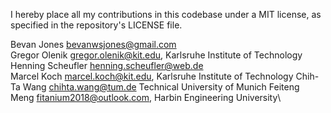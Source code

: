 I hereby place all my contributions in this codebase under a MIT
license, as specified in the repository's LICENSE file.

Bevan Jones <bevanwsjones@gmail.com>\
Gregor Olenik  <gregor.olenik@kit.edu>, Karlsruhe Institute of Technology\
Henning Scheufler <henning.scheufler@web.de>\
Marcel Koch <marcel.koch@kit.edu>, Karlsruhe Institute of Technology
Chih-Ta Wang <chihta.wang@tum.de> Technical University of Munich
Feiteng Meng <fitanium2018@outlook.com>, Harbin Engineering University\
